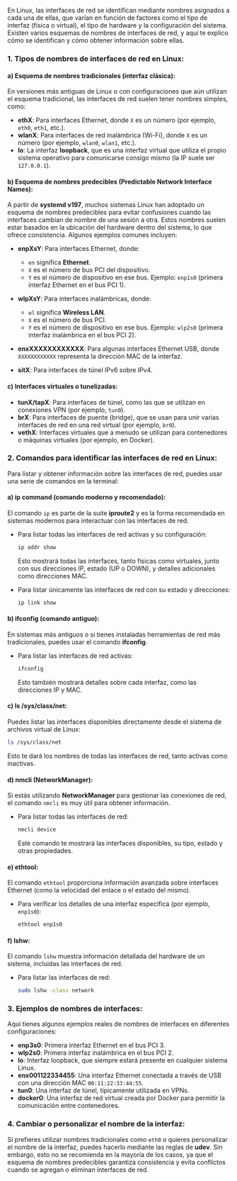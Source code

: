 En Linux, las interfaces de red se identifican mediante nombres asignados a cada una de ellas, que varían en función de factores como el tipo de interfaz (física o virtual), el tipo de hardware y la configuración del sistema. Existen varios esquemas de nombres de interfaces de red, y aquí te explico cómo se identifican y cómo obtener información sobre ellas.

### 1. **Tipos de nombres de interfaces de red en Linux:**

#### a) **Esquema de nombres tradicionales (interfaz clásica)**:
En versiones más antiguas de Linux o con configuraciones que aún utilizan el esquema tradicional, las interfaces de red suelen tener nombres simples, como:
- **ethX**: Para interfaces Ethernet, donde `X` es un número (por ejemplo, `eth0`, `eth1`, etc.).
- **wlanX**: Para interfaces de red inalámbrica (Wi-Fi), donde `X` es un número (por ejemplo, `wlan0`, `wlan1`, etc.).
- **lo**: La interfaz **loopback**, que es una interfaz virtual que utiliza el propio sistema operativo para comunicarse consigo mismo (la IP suele ser `127.0.0.1`).

#### b) **Esquema de nombres predecibles (Predictable Network Interface Names)**:
A partir de **systemd v197**, muchos sistemas Linux han adoptado un esquema de nombres predecibles para evitar confusiones cuando las interfaces cambian de nombre de una sesión a otra. Estos nombres suelen estar basados en la ubicación del hardware dentro del sistema, lo que ofrece consistencia. Algunos ejemplos comunes incluyen:
- **enpXsY**: Para interfaces Ethernet, donde:
  - `en` significa **Ethernet**.
  - `X` es el número de bus PCI del dispositivo.
  - `Y` es el número de dispositivo en ese bus.
  Ejemplo: `enp1s0` (primera interfaz Ethernet en el bus PCI 1).
  
- **wlpXsY**: Para interfaces inalámbricas, donde:
  - `wl` significa **Wireless LAN**.
  - `X` es el número de bus PCI.
  - `Y` es el número de dispositivo en ese bus.
  Ejemplo: `wlp2s0` (primera interfaz inalámbrica en el bus PCI 2).

- **enxXXXXXXXXXXXX**: Para algunas interfaces Ethernet USB, donde `XXXXXXXXXXXX` representa la dirección MAC de la interfaz.
  
- **sitX**: Para interfaces de túnel IPv6 sobre IPv4.

#### c) **Interfaces virtuales o tunelizadas**:
- **tunX/tapX**: Para interfaces de túnel, como las que se utilizan en conexiones VPN (por ejemplo, `tun0`).
- **brX**: Para interfaces de puente (bridge), que se usan para unir varias interfaces de red en una red virtual (por ejemplo, `br0`).
- **vethX**: Interfaces virtuales que a menudo se utilizan para contenedores o máquinas virtuales (por ejemplo, en Docker).

### 2. **Comandos para identificar las interfaces de red en Linux**:

Para listar y obtener información sobre las interfaces de red, puedes usar una serie de comandos en la terminal:

#### a) **ip command** (comando moderno y recomendado):
El comando `ip` es parte de la suite **iproute2** y es la forma recomendada en sistemas modernos para interactuar con las interfaces de red.

- Para listar todas las interfaces de red activas y su configuración:
  ```bash
  ip addr show
  ```
  Esto mostrará todas las interfaces, tanto físicas como virtuales, junto con sus direcciones IP, estado (UP o DOWN), y detalles adicionales como direcciones MAC.

- Para listar únicamente las interfaces de red con su estado y direcciones:
  ```bash
  ip link show
  ```

#### b) **ifconfig** (comando antiguo):
En sistemas más antiguos o si tienes instaladas herramientas de red más tradicionales, puedes usar el comando **ifconfig**.

- Para listar las interfaces de red activas:
  ```bash
  ifconfig
  ```
  Esto también mostrará detalles sobre cada interfaz, como las direcciones IP y MAC.

#### c) **ls /sys/class/net**:
Puedes listar las interfaces disponibles directamente desde el sistema de archivos virtual de Linux:
  ```bash
  ls /sys/class/net
  ```
  Esto te dará los nombres de todas las interfaces de red, tanto activas como inactivas.

#### d) **nmcli** (NetworkManager):
Si estás utilizando **NetworkManager** para gestionar las conexiones de red, el comando `nmcli` es muy útil para obtener información.

- Para listar todas las interfaces de red:
  ```bash
  nmcli device
  ```
  Este comando te mostrará las interfaces disponibles, su tipo, estado y otras propiedades.

#### e) **ethtool**:
El comando `ethtool` proporciona información avanzada sobre interfaces Ethernet (como la velocidad del enlace o el estado del mismo).

- Para verificar los detalles de una interfaz específica (por ejemplo, `enp1s0`):
  ```bash
  ethtool enp1s0
  ```

#### f) **lshw**:
El comando `lshw` muestra información detallada del hardware de un sistema, incluidas las interfaces de red.

- Para listar las interfaces de red:
  ```bash
  sudo lshw -class network
  ```

### 3. **Ejemplos de nombres de interfaces**:
Aquí tienes algunos ejemplos reales de nombres de interfaces en diferentes configuraciones:

- **enp3s0**: Primera interfaz Ethernet en el bus PCI 3.
- **wlp2s0**: Primera interfaz inalámbrica en el bus PCI 2.
- **lo**: Interfaz loopback, que siempre estará presente en cualquier sistema Linux.
- **enx001122334455**: Una interfaz Ethernet conectada a través de USB con una dirección MAC `00:11:22:33:44:55`.
- **tun0**: Una interfaz de túnel, típicamente utilizada en VPNs.
- **docker0**: Una interfaz de red virtual creada por Docker para permitir la comunicación entre contenedores.

### 4. **Cambiar o personalizar el nombre de la interfaz**:
Si prefieres utilizar nombres tradicionales como `eth0` o quieres personalizar el nombre de la interfaz, puedes hacerlo mediante las reglas de **udev**. Sin embargo, esto no se recomienda en la mayoría de los casos, ya que el esquema de nombres predecibles garantiza consistencia y evita conflictos cuando se agregan o eliminan interfaces de red.